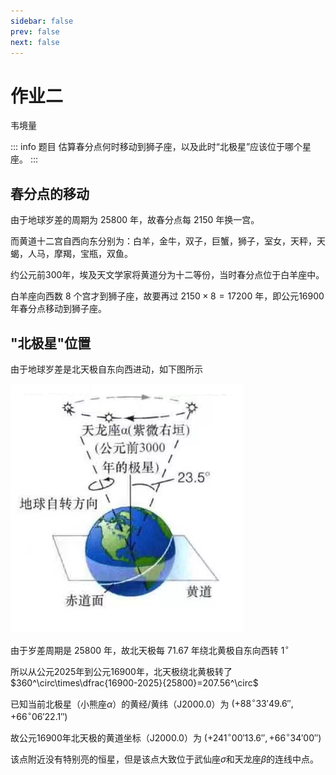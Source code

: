 ```yaml
---
sidebar: false
prev: false
next: false
---
```


# 作业二

韦境量

::: info 题目
估算春分点何时移动到狮子座，以及此时“北极星”应该位于哪个星座。
:::

## 春分点的移动

由于地球岁差的周期为 $25800$ 年，故春分点每 $2150$ 年换一宫。

而黄道十二宫自西向东分别为：白羊，金牛，双子，巨蟹，狮子，室女，天秤，天蝎，人马，摩羯，宝瓶，双鱼。

约公元前300年，埃及天文学家将黄道分为十二等份，当时春分点位于白羊座中。

白羊座向西数 $8$ 个宫才到狮子座，故要再过 $2150\times8=17200$ 年，即公元16900年春分点移动到狮子座。

## "北极星"位置

由于地球岁差是北天极自东向西进动，如下图所示

![岁差](./hw2_fig/1.png)

由于岁差周期是 $25800$ 年，故北天极每 $71.67$ 年绕北黄极自东向西转 $1^\circ$

所以从公元2025年到公元16900年，北天极绕北黄极转了 $360^\circ\times\dfrac{16900-2025}{25800}=207.56^\circ$

已知当前北极星（小熊座$\alpha$）的黄经/黄纬（J2000.0）为 $(+88^\circ33'49.6'',+66^\circ06'22.1'')$

故公元16900年北天极的黄道坐标（J2000.0）为 $(+241^\circ00'13.6'',+66^\circ34'00'')$

该点附近没有特别亮的恒星，但是该点大致位于武仙座$\sigma$和天龙座$\beta$的连线中点。

